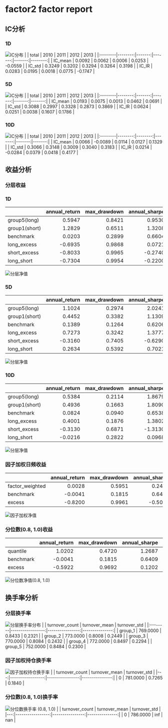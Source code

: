 # factor2 factor report
## IC分析
### 1D
![IC分布](IC/factor2_1D.png)
|         |   total |   2010 |   2011 |   2012 |    2013 |
|:--------|--------:|-------:|-------:|-------:|--------:|
| IC_mean |  0.0092 | 0.0062 | 0.0006 | 0.0253 | -0.0559 |
| IC_std  |  0.3249 | 0.3202 | 0.3294 | 0.3264 |  0.3198 |
| IC_IR   |  0.0283 | 0.0195 | 0.0018 | 0.0775 | -0.1747 |

### 5D
![IC分布](IC/factor2_5D.png)
|         |   total |   2010 |   2011 |   2012 |   2013 |
|:--------|--------:|-------:|-------:|-------:|-------:|
| IC_mean |  0.0193 | 0.0075 | 0.0013 | 0.0462 | 0.0691 |
| IC_std  |  0.3088 | 0.2997 | 0.3328 | 0.2873 | 0.3869 |
| IC_IR   |  0.0624 | 0.0251 | 0.0038 | 0.1607 | 0.1786 |

### 10D
![IC分布](IC/factor2_10D.png)
|         |   total |    2010 |   2011 |   2012 |   2013 |
|:--------|--------:|--------:|-------:|-------:|-------:|
| IC_mean |  0.0066 | -0.0089 | 0.0114 | 0.0127 | 0.1329 |
| IC_std  |  0.3066 |  0.3148 | 0.3009 | 0.3040 | 0.3183 |
| IC_IR   |  0.0214 | -0.0284 | 0.0379 | 0.0418 | 0.4177 |

## 收益分析
### 分层收益
### 1D
|               |   annual_return |   max_drawdown |   annual_sharpe |   annual_calmar |   win_rate |   avg_win_return |   avg_loss_return |   profit_loss_ratio |   annual_volatility |   annual_downside_deviation |   annual_sortino |
|:--------------|----------------:|---------------:|----------------:|----------------:|-----------:|-----------------:|------------------:|--------------------:|--------------------:|----------------------------:|-----------------:|
| group5(long)  |          0.5947 |         0.8421 |          0.9530 |         11.2114 |     0.5234 |           0.0442 |           -0.0404 |              1.0927 |              1.0205 |                      0.6615 |           1.4701 |
| group1(short) |          1.2829 |         0.6511 |          1.3208 |         31.2800 |     0.4994 |           0.0478 |           -0.0376 |              1.2719 |              0.9644 |                      0.5197 |           2.4513 |
| benchmark     |          0.0203 |         0.2899 |          0.6604 |          1.1093 |     0.4930 |           0.0708 |           -0.0622 |              1.1392 |              1.2968 |                      0.7104 |           1.2055 |
| long_excess   |         -0.6935 |         0.9868 |          0.0721 |        -11.1563 |     0.4918 |           0.0801 |           -0.0766 |              1.0457 |              1.6087 |                      0.9615 |           0.1207 |
| short_excess  |         -0.8033 |         0.9965 |         -0.2740 |        -12.7968 |     0.4918 |           0.0753 |           -0.0761 |              0.9892 |              1.5231 |                      1.0104 |          -0.4131 |
| long_short    |         -0.7304 |         0.9954 |         -0.2200 |        -11.6485 |     0.4994 |           0.0576 |           -0.0599 |              0.9626 |              1.3696 |                      1.0911 |          -0.2762 |

![分层净值](net_value/factor2_1D.png)
### 5D
|               |   annual_return |   max_drawdown |   annual_sharpe |   annual_calmar |   win_rate |   avg_win_return |   avg_loss_return |   profit_loss_ratio |   annual_volatility |   annual_downside_deviation |   annual_sortino |
|:--------------|----------------:|---------------:|----------------:|----------------:|-----------:|-----------------:|------------------:|--------------------:|--------------------:|----------------------------:|-----------------:|
| group5(long)  |          1.1024 |         0.2974 |          2.0241 |         58.8374 |     0.5439 |           0.0206 |           -0.0174 |              1.1848 |              0.4082 |                      0.2130 |           3.8794 |
| group1(short) |          0.4452 |         0.3382 |          1.1309 |         20.8949 |     0.5146 |           0.0201 |           -0.0177 |              1.1375 |              0.3940 |                      0.2287 |           1.9477 |
| benchmark     |          0.1389 |         0.1264 |          0.6206 |         17.4538 |     0.4879 |           0.0145 |           -0.0125 |              1.1570 |              0.2667 |                      0.1409 |           1.1748 |
| long_excess   |          0.7273 |         0.3242 |          1.3777 |         35.6129 |     0.5045 |           0.0258 |           -0.0210 |              1.2298 |              0.4795 |                      0.2517 |           2.6249 |
| short_excess  |         -0.3160 |         0.7405 |         -0.6290 |         -6.7742 |     0.4917 |           0.0216 |           -0.0231 |              0.9357 |              0.4452 |                      0.2856 |          -0.9805 |
| long_short    |          0.2634 |         0.5392 |          0.7021 |          7.7561 |     0.5172 |           0.0271 |           -0.0259 |              1.0464 |              0.5421 |                      0.3355 |           1.1346 |

![分层净值](net_value/factor2_5D.png)
### 10D
|               |   annual_return |   max_drawdown |   annual_sharpe |   annual_calmar |   win_rate |   avg_win_return |   avg_loss_return |   profit_loss_ratio |   annual_volatility |   annual_downside_deviation |   annual_sortino |
|:--------------|----------------:|---------------:|----------------:|----------------:|-----------:|-----------------:|------------------:|--------------------:|--------------------:|----------------------------:|-----------------:|
| group5(long)  |          0.5384 |         0.2114 |          1.8679 |         40.4241 |     0.5077 |           0.0131 |           -0.0098 |              1.3362 |              0.2469 |                      0.1221 |           3.7784 |
| group1(short) |          0.4936 |         0.1663 |          1.8090 |         47.1322 |     0.5192 |           0.0126 |           -0.0100 |              1.2526 |              0.2374 |                      0.1294 |           3.3191 |
| benchmark     |          0.0824 |         0.0940 |          0.6538 |         13.9123 |     0.4987 |           0.0074 |           -0.0066 |              1.1112 |              0.1350 |                      0.0720 |           1.2255 |
| long_excess   |          0.4001 |         0.1876 |          1.3802 |         33.8535 |     0.5026 |           0.0143 |           -0.0115 |              1.2455 |              0.2702 |                      0.1416 |           2.6347 |
| short_excess  |         -0.3130 |         0.6871 |         -1.3130 |         -7.2309 |     0.4885 |           0.0118 |           -0.0139 |              0.8474 |              0.2599 |                      0.1794 |          -1.9019 |
| long_short    |         -0.0216 |         0.2822 |          0.0968 |         -1.2175 |     0.4846 |           0.0162 |           -0.0150 |              1.0809 |              0.3280 |                      0.2052 |           0.1548 |

![分层净值](net_value/factor2_10D.png)
### 因子加权日频收益
|                 |   annual_return |   max_drawdown |   annual_sharpe |   annual_calmar |   win_rate |   avg_win_return |   avg_loss_return |   profit_loss_ratio |   annual_volatility |   annual_downside_deviation |   annual_sortino |
|:----------------|----------------:|---------------:|----------------:|----------------:|-----------:|-----------------:|------------------:|--------------------:|--------------------:|----------------------------:|-----------------:|
| factor_weighted |          0.0028 |         0.5951 |          0.2492 |          0.0747 |     0.5100 |           0.0217 |           -0.0216 |              1.0045 |              0.4858 |                      0.3471 |           0.3488 |
| benchmark       |         -0.0041 |         0.1815 |          0.6409 |         -0.3591 |     0.4944 |           0.0704 |           -0.0623 |              1.1297 |              1.2946 |                      0.7106 |           1.1677 |
| excess          |         -0.8200 |         0.9961 |         -0.5047 |        -13.0693 |     0.5019 |           0.0685 |           -0.0746 |              0.9174 |              1.4037 |                      0.8551 |          -0.8286 |

![因子加权净值](net_value/factor2_factor_weighted.png)
### 分位数(0.8, 1.0)收益
|           |   annual_return |   max_drawdown |   annual_sharpe |   annual_calmar |   win_rate |   avg_win_return |   avg_loss_return |   profit_loss_ratio |   annual_volatility |   annual_downside_deviation |   annual_sortino |
|:----------|----------------:|---------------:|----------------:|----------------:|-----------:|-----------------:|------------------:|--------------------:|--------------------:|----------------------------:|-----------------:|
| quantile  |          1.0202 |         0.4720 |          1.2687 |         34.3138 |     0.5146 |           0.0371 |           -0.0310 |              1.1967 |              0.7914 |                      0.4500 |           2.2310 |
| benchmark |         -0.0041 |         0.1815 |          0.6409 |         -0.3591 |     0.4944 |           0.0704 |           -0.0623 |              1.1297 |              1.2946 |                      0.7106 |           1.1677 |
| excess    |         -0.5922 |         0.9692 |          0.1202 |         -9.7006 |     0.5019 |           0.0735 |           -0.0727 |              1.0116 |              1.4604 |                      0.8647 |           0.2030 |

![分位数净值(0.8, 1.0)](net_value/factor2_quantile.png)
## 换手率分析
### 分层换手率
![分层换手率分布](turnover/factor2_group.png)
|         |   turnover_count |   turnover_mean |   turnover_std |
|:--------|-----------------:|----------------:|---------------:|
| group_1 |         769.0000 |          0.8433 |         0.2321 |
| group_2 |         773.0000 |          0.8008 |         0.2449 |
| group_3 |         770.0000 |          0.8084 |         0.2432 |
| group_4 |         772.0000 |          0.8497 |         0.2294 |
| group_5 |         752.0000 |          0.8484 |         0.2300 |

### 因子加权持仓换手率
![因子加权持仓换手率](turnover/factor2_factor_weighted.png)
|    |   turnover_count |   turnover_mean |   turnover_std |
|---:|-----------------:|----------------:|---------------:|
|  0 |         781.0000 |          0.7265 |         0.1840 |

### 分位数(0.8, 1.0)换手率
![分位数换手率 (0.8, 1.0)](turnover/factor2_quantile.png)
|    |   turnover_count |   turnover_mean |   turnover_std |
|---:|-----------------:|----------------:|---------------:|
|  0 |         786.0000 |             inf |            nan |

